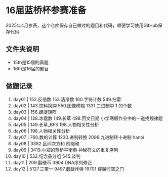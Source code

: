 # 16届蓝桥杯参赛准备
2025年4月参赛，这个仓库保存自己做过的题目和代码，顺便学习使用GitHub保存代码
## 文件夹说明
- 15th是15届的真题
- 16th是16届的题目

## 做题记录
1. day01 | 152.反倍数 153.洁净数 160.字符计数 549.扫雷
2. day02 | 143.饮料换购 550.图像模糊 1331.二进制中 1 的个数
3. day03 | 156.螺旋矩阵
4. day04 | 128.冰雹数 149.长草 498.回文日期 小学寒假作业中的一道找规律题
5. day05 | 149.长草_BFS 198.人物相关性分析
6. day06 | 198.人物相关性分析
7. day07 | 760.数的计算 1230.进制转换 2096.九进制转十进制 hanoi
8. day08 | 3382.区间次方和 前缀和
9. day09 | 3419.小郑的蓝桥平衡串 神秘符文的重复序列
10. day10 | 532.纪念品分组 545.谈判
11. day11 | 209.翻硬币 3904.DNA序列修正
12. day12 | 5127.三带一 9497.蘑菇炸弹 19701.穿越时空之门
